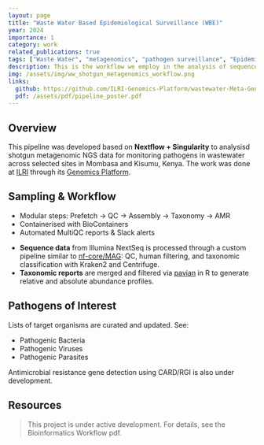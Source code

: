 ```yaml
---
layout: page
title: "Waste Water Based Epidemiological Surveillance (WBE)"
year: 2024
importance: 1
category: work
related_publications: true
tags: ["Waste Water", "metagenomics", "pathogen surveillance", "Epidemiology"]
description: This is the workflow we employ in the analysis of sequences with the goal of tracking pathogens of public health interest so as to inform on rapid response. Because a quick turn around is needed, the computational steps taken and fast to ensure feedback is provided in time.
img: /assets/img/ww_shotgun_metagenomics_workflow.png
links:
  github: https://github.com/ILRI-Genomics-Platform/wastewater-Meta-Genomic-Pathogen-Surveillance
  pdf: /assets/pdf/pipeline_poster.pdf
---
```


## Overview

This pipeline was developed based on **Nextflow + Singularity** to analysisd shotgun metagenomic NGS data for monitoring pathogens in wastewater across selected sites in Mombasa and Kisumu, Kenya. The work was done at [ILRI](https://www.ilri.org/) through its [Genomics Platform](https://www.ilri.org/research/facilities/genomics-platform).

## Sampling & Workflow

* Modular steps: Prefetch → QC → Assembly → Taxonomy → AMR
* Containerised with BioContainers
* Automated MultiQC reports & Slack alerts

- **Sequence data** from Illumina NextSeq is processed through a custom pipeline similar to [nf-core/MAG](https://nf-co.re/mag/): QC, human filtering, and taxonomic classification with Kraken2 and Centrifuge.
- **Taxonomic reports** are merged and filtered via [pavian](https://github.com/fbreitwieser/pavian) in R to generate relative and absolute abundance profiles.

## Pathogens of Interest

Lists of target organisms are curated and updated. See:
- Pathogenic Bacteria
- Pathogenic Viruses
- Pathogenic Parasites

Antimicrobial resistance gene detection using CARD/RGI is also under development.

## Resources

> This project is under active development. For details, see the Bioinformatics Workflow pdf.
